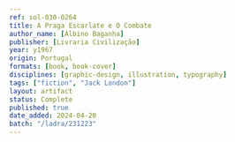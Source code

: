 ```yaml
---
ref: sol-030-0264
title: A Praga Escarlate e O Combate
author_name: [Albino Baganha]
publisher: [Livraria Civilização]
year: y1967
origin: Portugal
formats: [book, book-cover]
disciplines: [graphic-design, illustration, typography]
tags: ["fiction", "Jack London"]
layout: artifact
status: Complete
published: true
date_added: 2024-04-20
batch: "/ladra/231223"
---
```

